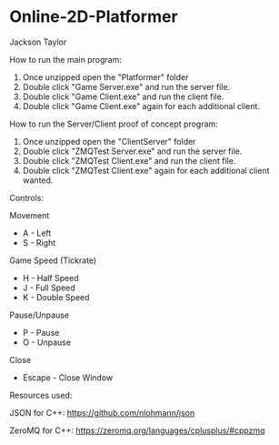 # Online-2D-Platformer
Jackson Taylor

How to run the main program:
1. Once unzipped open the "Platformer" folder
2. Double click "Game Server.exe" and run the server file.
3. Double click "Game Client.exe" and run the client file.
4. Double click "Game Client.exe" again for each additional client.

How to run the Server/Client proof of concept program:
1. Once unzipped open the "ClientServer" folder
2. Double click "ZMQTest Server.exe" and run the server file.
3. Double click "ZMQTest Client.exe" and run the client file.
4. Double click "ZMQTest Client.exe" again for each additional client wanted.

Controls:

Movement
- A - Left
- S - Right

Game Speed (Tickrate)
- H - Half Speed
- J - Full Speed
- K - Double Speed


Pause/Unpause
- P - Pause
- O - Unpause


Close
- Escape - Close Window



Resources used:

JSON for C++: https://github.com/nlohmann/json

ZeroMQ for C++: https://zeromq.org/languages/cplusplus/#cppzmq
